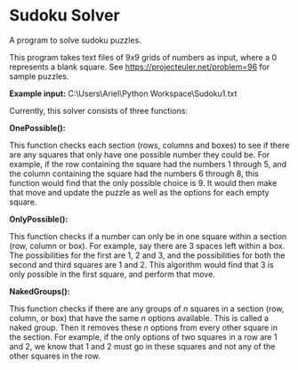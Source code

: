 # Sudoku Solver

A program to solve sudoku puzzles.

This program takes text files of 9x9 grids of numbers as input, where a 0 represents a blank square. See https://projecteuler.net/problem=96 for sample puzzles.

**Example input:** C:\\Users\\Ariel\\Python Workspace\\Sudoku1.txt

Currently, this solver consists of three functions:

**OnePossible():**

This function checks each section (rows, columns and boxes) to see if there are any squares that only have one possible number they could be. For example, if the row containing the square had the numbers 1 through 5, and the column containing the square had the numbers 6 through 8, this function would find that the only possible choice is 9. It would then make that move and update the puzzle as well as the options for each empty square.

**OnlyPossible():**

This function checks if a number can only be in one square within a section (row, column or box). For example, say there are 3 spaces left within a box. The possibilities for the first are 1, 2 and 3, and the possibilities for
both the second and third squares are 1 and 2. This algorithm would find that 3 is only possible in the first square, and perform that move.

**NakedGroups():**

This function checks if there are any groups of _n_ squares in a section (row, column, or box) that have the same _n_ options available. This is called a naked group. Then it removes these _n_ options from every other square in the section. For example, if the only options of two squares in a row are 1 and 2, we know that 1 and 2 must go in these squares and not any of the other squares in the row.
